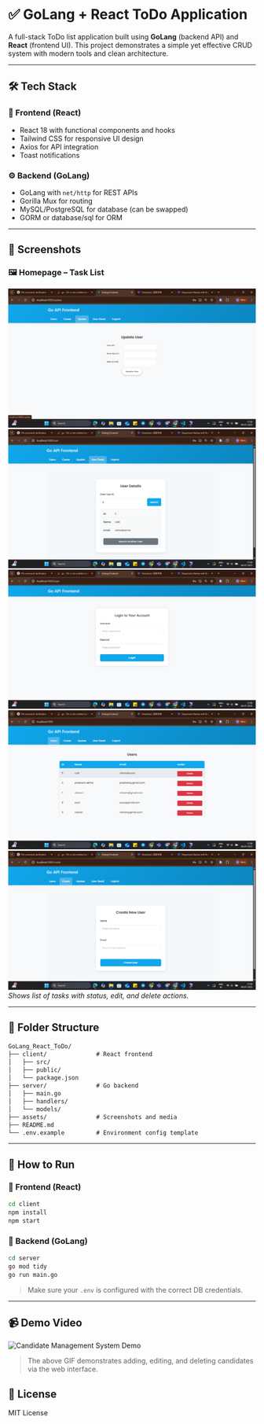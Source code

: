 # ✅ GoLang + React ToDo Application

A full-stack ToDo list application built using **GoLang** (backend API) and **React** (frontend UI). This project demonstrates a simple yet effective CRUD system with modern tools and clean architecture.

---

## 🛠️ Tech Stack

### 🧩 Frontend (React)
- React 18 with functional components and hooks
- Tailwind CSS for responsive UI design
- Axios for API integration
- Toast notifications

### ⚙️ Backend (GoLang)
- GoLang with `net/http` for REST APIs
- Gorilla Mux for routing
- MySQL/PostgreSQL for database (can be swapped)
- GORM or database/sql for ORM

---

## 📸 Screenshots

### 🖼️ Homepage – Task List
![ToDo Task List](screenshots/1.png)
![ToDo Task List](screenshots/2.png)
![ToDo Task List](screenshots/3.png)
![ToDo Task List](screenshots/4.png)
![ToDo Task List](screenshots/5.png)
*Shows list of tasks with status, edit, and delete actions.*


---

## 📁 Folder Structure

```
GoLang_React_ToDo/
├── client/              # React frontend
│   ├── src/
│   ├── public/
│   └── package.json
├── server/              # Go backend
│   ├── main.go
│   ├── handlers/
│   └── models/
├── assets/              # Screenshots and media
├── README.md
└── .env.example         # Environment config template
```

---

## 🚀 How to Run

### 🔹 Frontend (React)

```bash
cd client
npm install
npm start
```

### 🔹 Backend (GoLang)

```bash
cd server
go mod tidy
go run main.go
```

> Make sure your `.env` is configured with the correct DB credentials.

---

## 📹 Demo Video

![Candidate Management System Demo](screenshots/Go1.gif)

> The above GIF demonstrates adding, editing, and deleting candidates via the web interface.


## 📃 License

MIT License